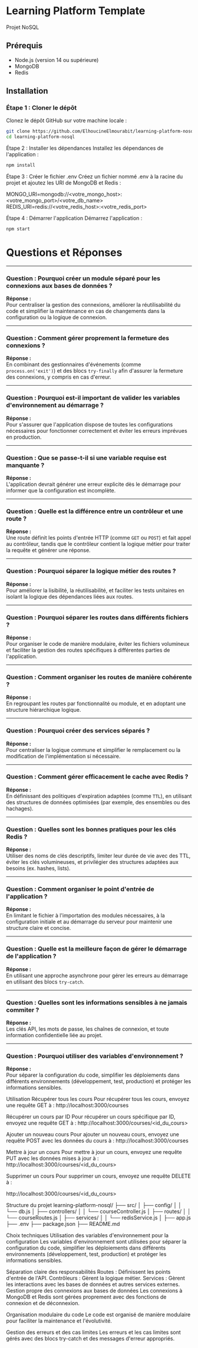 # Learning Platform Template

Projet NoSQL

## Prérequis

- Node.js (version 14 ou supérieure)
- MongoDB
- Redis

## Installation

### Étape 1 : Cloner le dépôt

Clonez le dépôt GitHub sur votre machine locale :

```sh
git clone https://github.com/ElhoucineElmourabit/learning-platform-nosql.git
cd learning-platform-nosql
```

Étape 2 : Installer les dépendances
Installez les dépendances de l'application :

```sh
npm install
```

Étape 3 : Créer le fichier .env
Créez un fichier nommé .env à la racine du projet et ajoutez les URI de MongoDB et Redis :

MONGO_URI=mongodb://<votre_mongo_host>:<votre_mongo_port>/<votre_db_name>
REDIS_URI=redis://<votre_redis_host>:<votre_redis_port>

Étape 4 : Démarrer l'application
Démarrez l'application :
```sh
npm start
```


# Questions et Réponses

---

### **Question : Pourquoi créer un module séparé pour les connexions aux bases de données ?**
**Réponse :**  
Pour centraliser la gestion des connexions, améliorer la réutilisabilité du code et simplifier la maintenance en cas de changements dans la configuration ou la logique de connexion.

---

### **Question : Comment gérer proprement la fermeture des connexions ?**
**Réponse :**  
En combinant des gestionnaires d'événements (comme `process.on('exit')`) et des blocs `try-finally` afin d'assurer la fermeture des connexions, y compris en cas d'erreur.

---

### **Question : Pourquoi est-il important de valider les variables d'environnement au démarrage ?**
**Réponse :**  
Pour s'assurer que l'application dispose de toutes les configurations nécessaires pour fonctionner correctement et éviter les erreurs imprévues en production.

---

### **Question : Que se passe-t-il si une variable requise est manquante ?**
**Réponse :**  
L'application devrait générer une erreur explicite dès le démarrage pour informer que la configuration est incomplète.

---

### **Question : Quelle est la différence entre un contrôleur et une route ?**
**Réponse :**  
Une route définit les points d'entrée HTTP (comme `GET` ou `POST`) et fait appel au contrôleur, tandis que le contrôleur contient la logique métier pour traiter la requête et générer une réponse.

---

### **Question : Pourquoi séparer la logique métier des routes ?**
**Réponse :**  
Pour améliorer la lisibilité, la réutilisabilité, et faciliter les tests unitaires en isolant la logique des dépendances liées aux routes.

---

### **Question : Pourquoi séparer les routes dans différents fichiers ?**
**Réponse :**  
Pour organiser le code de manière modulaire, éviter les fichiers volumineux et faciliter la gestion des routes spécifiques à différentes parties de l'application.

---

### **Question : Comment organiser les routes de manière cohérente ?**
**Réponse :**  
En regroupant les routes par fonctionnalité ou module, et en adoptant une structure hiérarchique logique.

---

### **Question : Pourquoi créer des services séparés ?**
**Réponse :**  
Pour centraliser la logique commune et simplifier le remplacement ou la modification de l'implémentation si nécessaire.

---

### **Question : Comment gérer efficacement le cache avec Redis ?**
**Réponse :**  
En définissant des politiques d'expiration adaptées (comme `TTL`), en utilisant des structures de données optimisées (par exemple, des ensembles ou des hachages).

---

### **Question : Quelles sont les bonnes pratiques pour les clés Redis ?**
**Réponse :**  
Utiliser des noms de clés descriptifs, limiter leur durée de vie avec des TTL, éviter les clés volumineuses, et privilégier des structures adaptées aux besoins (ex. hashes, lists).

---

### **Question : Comment organiser le point d'entrée de l'application ?**
**Réponse :**  
En limitant le fichier à l'importation des modules nécessaires, à la configuration initiale et au démarrage du serveur pour maintenir une structure claire et concise.

---

### **Question : Quelle est la meilleure façon de gérer le démarrage de l'application ?**
**Réponse :**  
En utilisant une approche asynchrone pour gérer les erreurs au démarrage en utilisant des blocs `try-catch`.

---

### **Question : Quelles sont les informations sensibles à ne jamais commiter ?**
**Réponse :**  
Les clés API, les mots de passe, les chaînes de connexion, et toute information confidentielle liée au projet.

---

### **Question : Pourquoi utiliser des variables d'environnement ?**
**Réponse :**  
Pour séparer la configuration du code, simplifier les déploiements dans différents environnements (développement, test, production) et protéger les informations sensibles.


Utilisation
Récupérer tous les cours
Pour récupérer tous les cours, envoyez une requête GET à :
http://localhost:3000/courses

Récupérer un cours par ID
Pour récupérer un cours spécifique par ID, envoyez une requête GET à :
http://localhost:3000/courses/<id_du_cours>

Ajouter un nouveau cours
Pour ajouter un nouveau cours, envoyez une requête POST avec les données du cours à :
http://localhost:3000/courses

Mettre à jour un cours
Pour mettre à jour un cours, envoyez une requête PUT avec les données mises à jour à :
http://localhost:3000/courses/<id_du_cours>

Supprimer un cours
Pour supprimer un cours, envoyez une requête DELETE à :

http://localhost:3000/courses/<id_du_cours>

Structure du projet
learning-platform-nosql/
├── src/
│   ├── config/
│   │   └── db.js
│   ├── controllers/
│   │   └── courseController.js
│   ├── routes/
│   │   └── courseRoutes.js
│   ├── services/
│   │   └── redisService.js
│   ├── app.js
├── .env
├── package.json
├── README.md

Choix techniques
Utilisation des variables d'environnement pour la configuration
Les variables d'environnement sont utilisées pour séparer la configuration du code, simplifier les déploiements dans différents environnements (développement, test, production) et protéger les informations sensibles.

Séparation claire des responsabilités
Routes : Définissent les points d'entrée de l'API.
Contrôleurs : Gèrent la logique métier.
Services : Gèrent les interactions avec les bases de données et autres services externes.
Gestion propre des connexions aux bases de données
Les connexions à MongoDB et Redis sont gérées proprement avec des fonctions de connexion et de déconnexion.

Organisation modulaire du code
Le code est organisé de manière modulaire pour faciliter la maintenance et l'évolutivité.

Gestion des erreurs et des cas limites
Les erreurs et les cas limites sont gérés avec des blocs try-catch et des messages d'erreur appropriés.